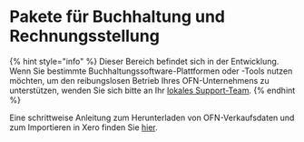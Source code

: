# Pakete für Buchhaltung und Rechnungsstellung

{% hint style="info" %}
Dieser Bereich befindet sich in der Entwicklung. Wenn Sie bestimmte Buchhaltungssoftware-Plattformen oder -Tools nutzen möchten, um den reibungslosen Betrieb Ihres OFN-Unternehmens zu unterstützen, wenden Sie sich bitte an Ihr [lokales Support-Team](../../local-ofn-organizations-and-contacts.md).
{% endhint %}

Eine schrittweise Anleitung zum Herunterladen von OFN-Verkaufsdaten und zum Importieren in Xero finden Sie [hier](../../basic-features/reports/#einige-hilfreiche-berichte).



